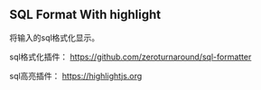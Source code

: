 
## SQL Format With highlight

将输入的sql格式化显示。


sql格式化插件： https://github.com/zeroturnaround/sql-formatter

sql高亮插件： https://highlightjs.org



